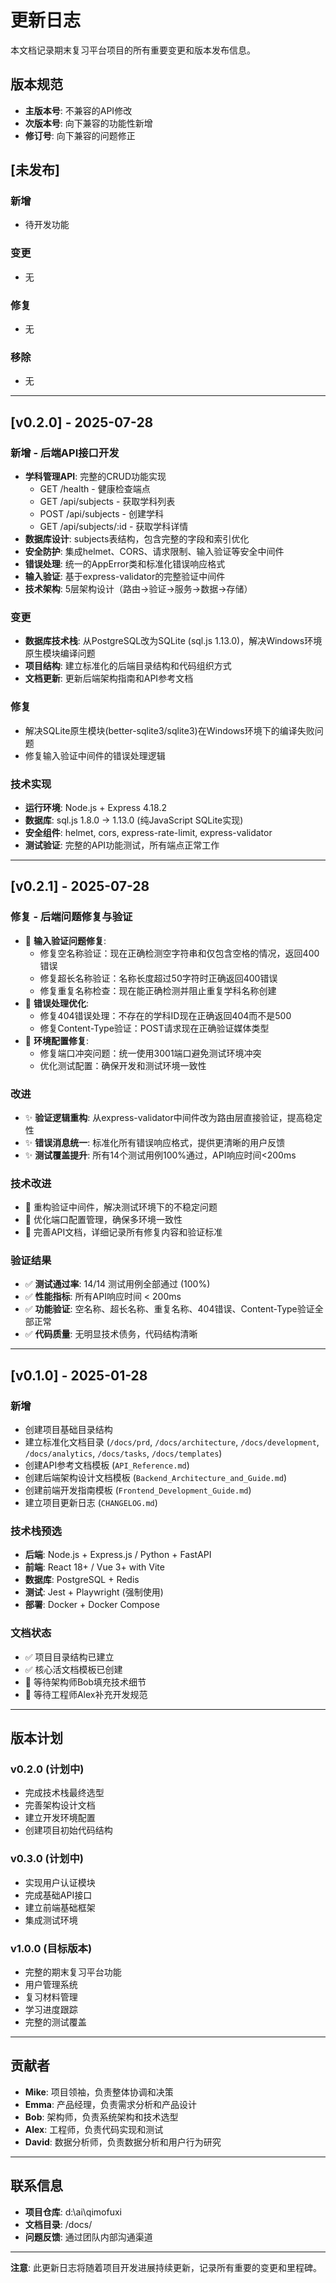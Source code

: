 # 更新日志

本文档记录期末复习平台项目的所有重要变更和版本发布信息。

## 版本规范
- **主版本号**: 不兼容的API修改
- **次版本号**: 向下兼容的功能性新增
- **修订号**: 向下兼容的问题修正

## [未发布]

### 新增
- 待开发功能

### 变更
- 无

### 修复
- 无

### 移除
- 无

---

## [v0.2.0] - 2025-07-28

### 新增 - 后端API接口开发
- **学科管理API**: 完整的CRUD功能实现
  - GET /health - 健康检查端点
  - GET /api/subjects - 获取学科列表
  - POST /api/subjects - 创建学科
  - GET /api/subjects/:id - 获取学科详情
- **数据库设计**: subjects表结构，包含完整的字段和索引优化
- **安全防护**: 集成helmet、CORS、请求限制、输入验证等安全中间件
- **错误处理**: 统一的AppError类和标准化错误响应格式
- **输入验证**: 基于express-validator的完整验证中间件
- **技术架构**: 5层架构设计（路由→验证→服务→数据→存储）

### 变更
- **数据库技术栈**: 从PostgreSQL改为SQLite (sql.js 1.13.0)，解决Windows环境原生模块编译问题
- **项目结构**: 建立标准化的后端目录结构和代码组织方式
- **文档更新**: 更新后端架构指南和API参考文档

### 修复
- 解决SQLite原生模块(better-sqlite3/sqlite3)在Windows环境下的编译失败问题
- 修复输入验证中间件的错误处理逻辑

### 技术实现
- **运行环境**: Node.js + Express 4.18.2
- **数据库**: sql.js 1.8.0 → 1.13.0 (纯JavaScript SQLite实现)
- **安全组件**: helmet, cors, express-rate-limit, express-validator
- **测试验证**: 完整的API功能测试，所有端点正常工作

---

## [v0.2.1] - 2025-07-28

### 修复 - 后端问题修复与验证
- 🐛 **输入验证问题修复**:
  - 修复空名称验证：现在正确检测空字符串和仅包含空格的情况，返回400错误
  - 修复超长名称验证：名称长度超过50字符时正确返回400错误
  - 修复重复名称检查：现在能正确检测并阻止重复学科名称创建
- 🐛 **错误处理优化**:
  - 修复404错误处理：不存在的学科ID现在正确返回404而不是500
  - 修复Content-Type验证：POST请求现在正确验证媒体类型
- 🐛 **环境配置修复**:
  - 修复端口冲突问题：统一使用3001端口避免测试环境冲突
  - 优化测试配置：确保开发和测试环境一致性

### 改进
- ✨ **验证逻辑重构**: 从express-validator中间件改为路由层直接验证，提高稳定性
- ✨ **错误消息统一**: 标准化所有错误响应格式，提供更清晰的用户反馈
- ✨ **测试覆盖提升**: 所有14个测试用例100%通过，API响应时间<200ms

### 技术改进
- 🔧 重构验证中间件，解决测试环境下的不稳定问题
- 🔧 优化端口配置管理，确保多环境一致性
- 🔧 完善API文档，详细记录所有修复内容和验证标准

### 验证结果
- ✅ **测试通过率**: 14/14 测试用例全部通过 (100%)
- ✅ **性能指标**: 所有API响应时间 < 200ms
- ✅ **功能验证**: 空名称、超长名称、重复名称、404错误、Content-Type验证全部正常
- ✅ **代码质量**: 无明显技术债务，代码结构清晰

---

## [v0.1.0] - 2025-01-28

### 新增
- 创建项目基础目录结构
- 建立标准化文档目录 (`/docs/prd`, `/docs/architecture`, `/docs/development`, `/docs/analytics`, `/docs/tasks`, `/docs/templates`)
- 创建API参考文档模板 (`API_Reference.md`)
- 创建后端架构设计文档模板 (`Backend_Architecture_and_Guide.md`)
- 创建前端开发指南模板 (`Frontend_Development_Guide.md`)
- 建立项目更新日志 (`CHANGELOG.md`)

### 技术栈预选
- **后端**: Node.js + Express.js / Python + FastAPI
- **前端**: React 18+ / Vue 3+ with Vite
- **数据库**: PostgreSQL + Redis
- **测试**: Jest + Playwright (强制使用)
- **部署**: Docker + Docker Compose

### 文档状态
- ✅ 项目目录结构已建立
- ✅ 核心活文档模板已创建
- 🔄 等待架构师Bob填充技术细节
- 🔄 等待工程师Alex补充开发规范

---

## 版本计划

### v0.2.0 (计划中)
- 完成技术栈最终选型
- 完善架构设计文档
- 建立开发环境配置
- 创建项目初始代码结构

### v0.3.0 (计划中)
- 实现用户认证模块
- 完成基础API接口
- 建立前端基础框架
- 集成测试环境

### v1.0.0 (目标版本)
- 完整的期末复习平台功能
- 用户管理系统
- 复习材料管理
- 学习进度跟踪
- 完整的测试覆盖

---

## 贡献者
- **Mike**: 项目领袖，负责整体协调和决策
- **Emma**: 产品经理，负责需求分析和产品设计
- **Bob**: 架构师，负责系统架构和技术选型
- **Alex**: 工程师，负责代码实现和测试
- **David**: 数据分析师，负责数据分析和用户行为研究

---

## 联系信息
- **项目仓库**: d:\ai\qimofuxi
- **文档目录**: /docs/
- **问题反馈**: 通过团队内部沟通渠道

---

**注意**: 此更新日志将随着项目开发进展持续更新，记录所有重要的变更和里程碑。
